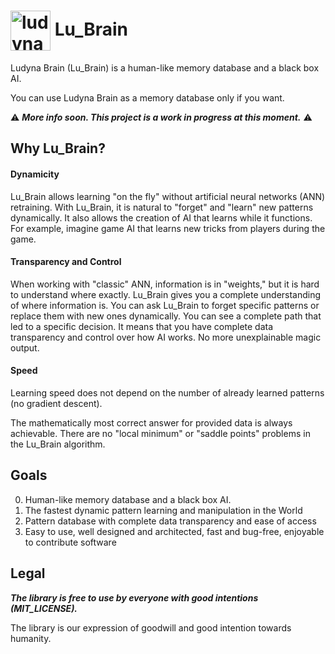 # <img align="center" src="https://res.cloudinary.com/ludyna/image/upload/v1522859417/blog/oleh/rabbit_circle.png" alt="ludyna" width="64"/> Lu_Brain 

Ludyna Brain (Lu_Brain) is a human-like memory database and a black box AI.

You can use Ludyna Brain as a memory database only if you want.

⚠ ___More info soon. This project is a work in progress at this moment.___ ⚠

## Why Lu_Brain?

#### Dynamicity

Lu_Brain allows learning "on the fly" without artificial neural networks (ANN) retraining. With Lu_Brain, it is natural to "forget" and "learn" new patterns dynamically. It also allows the creation of AI that learns while it functions. For example, imagine game AI that learns new tricks from players during the game.

#### Transparency and Control

When working with "classic" ANN, information is in "weights," but it is hard to understand where exactly. Lu_Brain gives you a complete understanding of where information is. You can ask Lu_Brain to forget specific patterns or replace them with new ones dynamically. You can see a complete path that led to a specific decision. It means that you have complete data transparency and control over how AI works. No more unexplainable magic output.

#### Speed

Learning speed does not depend on the number of already learned patterns (no gradient descent).  

The mathematically most correct answer for provided data is always achievable. There are no "local minimum" or "saddle points" problems in the Lu_Brain algorithm.

## Goals

0. Human-like memory database and a black box AI.
1. The fastest dynamic pattern learning and manipulation in the World
2. Pattern database with complete data transparency and ease of access
3. Easy to use, well designed and architected, fast and bug-free, enjoyable to contribute software

## Legal

___The library is free to use by everyone with good intentions (MIT_LICENSE).___

The library is our expression of goodwill and good intention towards humanity.
